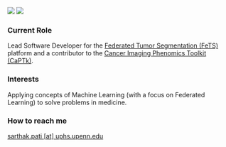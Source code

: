 <!--
**sarthakpati/sarthakpati** is a ✨ _special_ ✨ repository because its `README.md` (this file) appears on your GitHub profile.

### Hi there 👋

Here are some ideas to get you started:

- 🔭 I’m currently working on ...
- 🌱 I’m currently learning ...
- 👯 I’m looking to collaborate on ...
- 🤔 I’m looking for help with ...
- 💬 Ask me about ...
- 📫 How to reach me: ...
- 😄 Pronouns: ...
- ⚡ Fun fact: ...
-->

<!--
<p align="center">
-->
<a href="https://orcid.org/0000-0003-2243-8487" alt="Citation"><img src="https://img.shields.io/badge/Orc--ID-Profile-green" /></a>
<a href="https://scholar.google.com/citations?user=lL5jPysAAAAJ&hl=en" alt="Citation"><img src="https://img.shields.io/badge/Google%20Scholar-Profile-blue" /></a>
<!--
</p>
-->

### Current Role 
Lead Software Developer for the [Federated Tumor Segmentation (FeTS)](https://www.fets.ai/) platform and a contributor to the [Cancer Imaging Phenomics Toolkit (CaPTk)](https://www.med.upenn.edu/cbica/captk/).

### Interests
Applying concepts of Machine Learning (with a focus on Federated Learning) to solve problems in medicine. 

### How to reach me 
[sarthak.pati [at] uphs.upenn.edu](mailto:sarthak.pati@uphs.upenn.edu)
